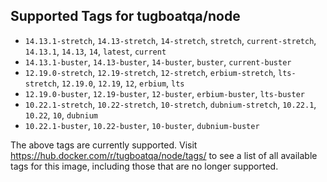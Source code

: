 ## Supported Tags for tugboatqa/node

* `14.13.1-stretch`, `14.13-stretch`, `14-stretch`, `stretch`, `current-stretch`, `14.13.1`, `14.13`, `14`, `latest`, `current`
* `14.13.1-buster`, `14.13-buster`, `14-buster`, `buster`, `current-buster`
* `12.19.0-stretch`, `12.19-stretch`, `12-stretch`, `erbium-stretch`, `lts-stretch`, `12.19.0`, `12.19`, `12`, `erbium`, `lts`
* `12.19.0-buster`, `12.19-buster`, `12-buster`, `erbium-buster`, `lts-buster`
* `10.22.1-stretch`, `10.22-stretch`, `10-stretch`, `dubnium-stretch`, `10.22.1`, `10.22`, `10`, `dubnium`
* `10.22.1-buster`, `10.22-buster`, `10-buster`, `dubnium-buster`

The above tags are currently supported. Visit https://hub.docker.com/r/tugboatqa/node/tags/ to see a list of all available tags for this image, including those that are no longer supported.
